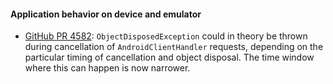 #### Application behavior on device and emulator

  * [GitHub PR 4582](https://github.com/xamarin/xamarin-android/pull/4589):
    `ObjectDisposedException` could in theory be thrown during cancellation of
    `AndroidClientHandler` requests, depending on the particular timing of
    cancellation and object disposal.  The time window where this can happen 
    is now narrower.
